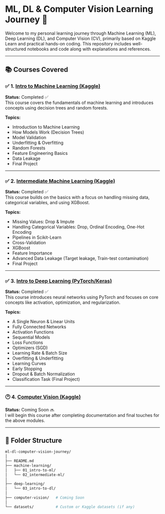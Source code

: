 # ML, DL & Computer Vision Learning Journey 🚀

Welcome to my personal learning journey through Machine Learning (ML), Deep Learning (DL), and Computer Vision (CV), primarily based on Kaggle Learn and practical hands-on coding. This repository includes well-structured notebooks and code along with explanations and references.

---

## 📚 Courses Covered

### ✅ 1. [Intro to Machine Learning (Kaggle)](https://www.kaggle.com/learn/intro-to-machine-learning)
**Status:** Completed ✅  
This course covers the fundamentals of machine learning and introduces concepts using decision trees and random forests.

**Topics:**
- Introduction to Machine Learning
- How Models Work (Decision Trees)
- Model Validation
- Underfitting & Overfitting
- Random Forests
- Feature Engineering Basics
- Data Leakage
- Final Project

---

### ✅ 2. [Intermediate Machine Learning (Kaggle)](https://www.kaggle.com/learn/intermediate-machine-learning)
**Status:** Completed ✅  
This course builds on the basics with a focus on handling missing data, categorical variables, and using XGBoost.

**Topics:**
- Missing Values: Drop & Impute
- Handling Categorical Variables: Drop, Ordinal Encoding, One-Hot Encoding
- Pipelines in Scikit-Learn
- Cross-Validation
- XGBoost
- Feature Importance
- Advanced Data Leakage (Target leakage, Train-test contamination)
- Final Project

---

### ✅ 3. [Intro to Deep Learning (PyTorch/Keras)](https://www.kaggle.com/learn/deep-learning)
**Status:** Completed ✅  
This course introduces neural networks using PyTorch and focuses on core concepts like activation, optimization, and regularization.

**Topics:**
- A Single Neuron & Linear Units
- Fully Connected Networks
- Activation Functions
- Sequential Models
- Loss Functions
- Optimizers (SGD)
- Learning Rate & Batch Size
- Overfitting & Underfitting
- Learning Curves
- Early Stopping
- Dropout & Batch Normalization
- Classification Task (Final Project)

---

### 🕐 4. [Computer Vision (Kaggle)](https://www.kaggle.com/learn/computer-vision)
**Status:** Coming Soon 🔜  
I will begin this course after completing documentation and final touches for the above modules.

---

## 📁 Folder Structure

```bash
ml-dl-computer-vision-journey/
│
├── README.md
├── machine-learning/
│   ├── 01_intro-to-ml/
│   └── 02_intermediate-ml/
│
├── deep-learning/
│   └── 03_intro-to-dl/
│
├── computer-vision/   # Coming Soon
│
└── datasets/          # Custom or Kaggle datasets (if any)
